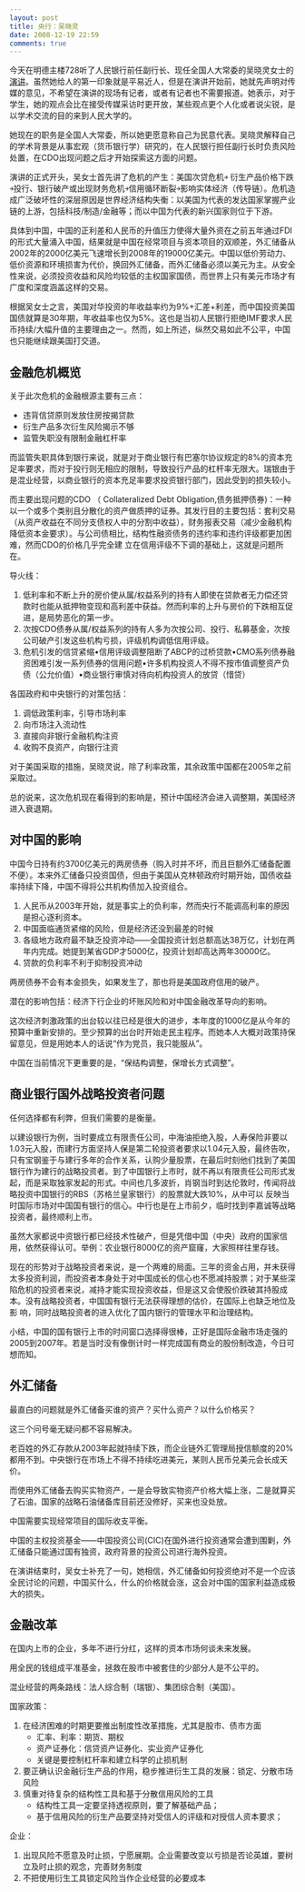 ```yaml
---
layout: post
title: 央行：吴晓灵
date: 2008-12-19 22:59
comments: true
---
```

今天在明德主楼728听了人民银行前任副行长、现任全国人大常委的吴晓灵女士的<a href="http://www.hanqing.ruc.edu.cn/detail.php?class=news&amp;iClassID=8&amp;iInfoID=513">演讲</a>。虽然她给人的第一印象就是平易近人，但是在演讲开始前，她就先声明对传媒的意见，不希望在演讲的现场有记者，或者有记者也不需要报道。她表示，对于学生，她的观点会比在接受传媒采访时更开放，某些观点更个人化或者说尖锐，是以学术交流的目的来到人民大学的。

她现在的职务是全国人大常委，所以她更愿意称自己为民意代表。吴晓灵解释自己的学术背景是从事宏观（货币银行学）研究的，在人民银行担任副行长时负责风险处置，在CDO出现问题之后才开始探索这方面的问题。

演讲的正式开头，吴女士首先讲了危机的产生：美国次贷危机￫ 衍生产品价格下跌￫投行、银行破产或出现财务危机￫信用循环断裂￫影响实体经济（传导链）。危机造成广泛破坏性的深层原因是世界经济结构失衡：以美国为代表的发达国家掌握产业链的上游，包括科技/制造/金融等；而以中国为代表的新兴国家则位于下游。

具体到中国，中国的正利差和人民币的升值压力使得大量外资在之前五年通过FDI的形式大量涌入中国，结果就是中国在经常项目与资本项目的双顺差，外汇储备从2002年的2000亿美元飞速增长到2008年的19000亿美元。中国以低价劳动力、低价资源和环境损害为代价，换回外汇储备，而外汇储备必须以美元为主。从安全性来说，必须投资收益和风险均较低的主权国家国债，而世界上只有美元市场才有广度和深度涵盖这样的交易。

根据吴女士之言，美国对华投资的年收益率约为9%+汇差+利差，而中国投资美国国债就算是30年期，年收益率也仅为5%。这也是当初人民银行拒绝IMF要求人民币持续/大幅升值的主要理由之一。然而，如上所述，纵然交易如此不公平，中国也只能继续跟美国打交道。
<h2>金融危机概览</h2>
关于此次危机的金融根源主要有三点：

+ 违背信贷原则发放住房按揭贷款
+ 衍生产品多次衍生风险揭示不够
+ 监管失职没有限制金融杠杆率

而监管失职具体到银行来说，就是对于商业银行有巴塞尔协议规定的8%的资本充足率要求，而对于投行则无相应的限制，导致投行产品的杠杆率无限大。瑞银由于是混业经营，以商业银行的资本充足率要求投资银行部门，因此受到的损失较小。

而主要出现问题的CDO （ Collateralized Debt Obligation,债务抵押债券)：一种以一个或多个类别且分散化的资产做质押的证券。其发行目的主要包括：套利交易（从资产收益在不同分支债权人中的分割中收益），财务报表交易（减少金融机构降低资本金要求）。与公司债相比，结构性融资债务的违约率和违约评级都更加困难，然而CDO的价格几乎完全建 立在信用评级不下调的基础上，这就是问题所在。

导火线：

1. 低利率和不断上升的房价使从属/权益系列的持有人即使在贷款者无力偿还贷款时也能从抵押物变现和高利差中获益。然而利率的上升与房价的下跌相互促进，是局势恶化的第一步。
2. 次按CDO债券从属/权益系列的持有人多为次按公司、投行、私募基金，次按公司破产引发这些机构亏损，评级机构调低信用评级。
3. 危机引发的信贷紧缩•信用评级调整阻断了ABCP的过桥贷款•CMO系列债券融资困难引发一系列债券的信用问题•许多机构投资人不得不按市值调整资产负债（公允价值）•商业银行审慎对待向机构投资人的放贷（惜贷）

各国政府和中央银行的对策包括：

1. 调低政策利率，引导市场利率
2. 向市场注入流动性
3. 直接向非银行金融机构注资
4. 收购不良资产，向银行注资

对于美国采取的措施，吴晓灵说，除了利率政策，其余政策中国都在2005年之前采取过。

总的说来，这次危机现在看得到的影响是，预计中国经济会进入调整期，美国经济进入衰退期。
<h2>对中国的影响</h2>
中国今日持有约3700亿美元的两房债券（购入时并不坏，而且巨额外汇储备配置不便）。本来外汇储备只投资国债，但由于美国从克林顿政府时期开始，国债收益率持续下降，中国不得将公共机构债加入投资组合。
<ol>
	<li>人民币从2003年开始，就是事实上的负利率，然而央行不能调高利率的原因是担心逐利资本。</li>
	<li>中国面临通货紧缩的风险，但是经济还没到最差的时候</li>
	<li>各级地方政府最不缺乏投资冲动——全国投资计划总额高达38万亿，计划在两年内完成。她提到某省GDP才5000亿，投资计划却高达两年30000亿。</li>
	<li>贷款的负利率不利于抑制投资冲动</li>
</ol>
两房债券不会有本金损失，如果发生了，那也将是美国政府信用的破产。

潜在的影响包括：经济下行企业的坏账风险和对中国金融改革导向的影响。

这次经济刺激政策的出台较以往已经是很大的进步，本年度的1000亿是从今年的预算中重新安排的。至少预算的出台时开始走民主程序。而她本人大概对政策持保留意见，但是用她本人的话说“作为党员，我只能服从”。

中国在当前情况下更重要的是，“保结构调整，保增长方式调整”。
<h2>商业银行国外战略投资者问题</h2>
任何选择都有利弊，但我们需要的是衡量。

以建设银行为例，当时要成立有限责任公司，中海油拒绝入股，人寿保险非要以1.03元入股，而建行方面坚持人保是第二轮投资者要求以1.04元入股，最终告吹，只有宝钢鉴于与建行多年的合作关系，认购少量股票，在最后时刻他们找到了美国银行作为建行的战略投资者。到了中国银行上市时，就不再以有限责任公司形式发起，而是采取独家发起的形式。中间也几多波折，肖钢当时到达伦敦时，传闻将战略投资中国银行的RBS（苏格兰皇家银行）的股票就大跌10%，从中可以 反映当时国际市场对中国国有银行的信心。中行也是在上市前夕，临时找到李嘉诚等战略投资者，最终顺利上市。

虽然大家都说中资银行都已经技术性破产，但是凭借中国（中央）政府的国家信用，依然获得认可。举例：农业银行8000亿的资产窟窿，大家照样往里存钱。

现在的形势对于战略投资者来说，是一个两难的局面。三年的资金占用，并未获得太多投资利润，而投资者本身处于对中国成长的信心也不愿减持股票；对于某些深陷危机的投资者来说，减持才能实现投资收益，但是这又会使股价跌破其持股成本。没有战略投资者，中国国有银行无法获得理想的估价，在国际上也缺乏地位及影 响，同时战略投资者的进入优化了国内银行的管理水平和治理结构。

小结，中国的国有银行上市的时间窗口选择得很棒，正好是国际金融市场走强的2005到2007年。若是当时没有像倒计时一样完成国有商业的股份制改造，今日可想而知。
<h2>外汇储备</h2>
最直白的问题就是外汇储备买谁的资产？买什么资产？以什么价格买？

这三个问号毫无疑问都不容易解决。

老百姓的外汇存款从2003年起就持续下跌，而企业链外汇管理局授信额度的20%都用不到。中央银行在市场上不得不持续吃进美元，某则人民币兑美元会长成天价。

而使用外汇储备去购买实物资产，一是会导致实物资产价格大幅上涨，二是就算买了石油，国家的战略石油储备库目前还没修好，买来也没处放。

中国需要实现经常项目的国际收支平衡。

中国的主权投资基金——中国投资公司(CIC)在国外进行投资通常会遭到围剿，外汇储备只能通过国有独资，政府背景的投资公司进行海外投资。

在演讲结束时，吴女士补充了一句，她相信，外汇储备如何投资绝对不是一个应该全民讨论的问题，中国买什么，什么的价格就会涨，这会对中国的国家利益造成极大的损失。
<h2>金融改革</h2>
在国内上市的企业，多年不进行分红，这样的资本市场何谈未来发展。

用全民的钱组成平准基金，拯救在股市中被套住的少部分人是不公平的。

混业经营的两条路线：法人综合制（瑞银）、集团综合制（美国）。

国家政策：
<ol>
	<li>在经济困难的时期更要推出制度性改革措施，尤其是股市、债市方面
<ul>
	<li>汇率、利率：期货、期权</li>
	<li>资产证券化：信贷资产证券化、实业资产证券化</li>
	<li>关键是要控制杠杆率和建立科学的止损机制</li>
</ul>
</li>
	<li>要正确认识金融衍生产品的作用，稳步推进衍生工具的发展：锁定、分散市场风险</li>
	<li>慎重对待复杂的结构性工具和基于分散信用风险的工具
<ul>
	<li>结构性工具一定要坚持透视原则，要了解基础产品；</li>
	<li>基于信用风险的衍生产品要坚持对受信人的评级和对授信人资本要求；</li>
</ul>
</li>
</ol>
企业：
<ol>
	<li>出现风险不愿意及时止损，宁愿展期。企业需要改变以亏损是否论英雄，要树立及时止损的观念，完善财务制度</li>
	<li>不把使用衍生工具锁定风险当作企业经营的必要成本</li>
</ol>
